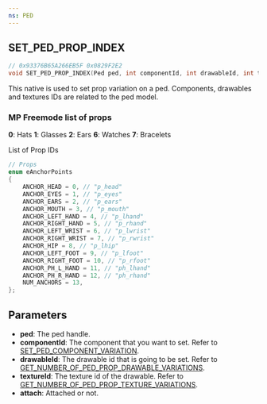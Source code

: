 ```yaml
---
ns: PED
---
```

## SET_PED_PROP_INDEX

```c
// 0x93376B65A266EB5F 0x0829F2E2
void SET_PED_PROP_INDEX(Ped ped, int componentId, int drawableId, int textureId, BOOL attach);
```

This native is used to set prop variation on a ped. Components, drawables and textures IDs are related to the ped model.

### MP Freemode list of props
**0**: Hats
**1**: Glasses
**2**: Ears
**6**: Watches
**7**: Bracelets

List of Prop IDs
```c
// Props
enum eAnchorPoints
{
    ANCHOR_HEAD = 0, // "p_head"
    ANCHOR_EYES = 1, // "p_eyes"
    ANCHOR_EARS = 2, // "p_ears"
    ANCHOR_MOUTH = 3, // "p_mouth"
    ANCHOR_LEFT_HAND = 4, // "p_lhand"
    ANCHOR_RIGHT_HAND = 5, // "p_rhand"
    ANCHOR_LEFT_WRIST = 6, // "p_lwrist"
    ANCHOR_RIGHT_WRIST = 7, // "p_rwrist"
    ANCHOR_HIP = 8, // "p_lhip"
    ANCHOR_LEFT_FOOT = 9, // "p_lfoot"
    ANCHOR_RIGHT_FOOT = 10, // "p_rfoot"
    ANCHOR_PH_L_HAND = 11, // "ph_lhand"
    ANCHOR_PH_R_HAND = 12, // "ph_rhand"
    NUM_ANCHORS = 13,
};
```

## Parameters
* **ped**: The ped handle.
* **componentId**: The component that you want to set. Refer to [SET_PED_COMPONENT_VARIATION](#_0x262B14F48D29DE80).
* **drawableId**: The drawable id that is going to be set. Refer to [GET_NUMBER_OF_PED_PROP_DRAWABLE_VARIATIONS](#_0x5FAF9754E789FB47).
* **textureId**: The texture id of the drawable. Refer to [GET_NUMBER_OF_PED_PROP_TEXTURE_VARIATIONS](#_0xA6E7F1CEB523E171).
* **attach**: Attached or not.
